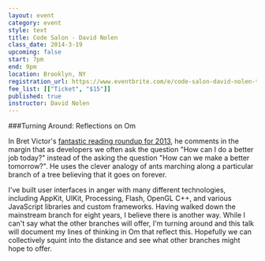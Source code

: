 ```yaml
---
layout: event
category: event
style: text
title: Code Salon - David Nolen
class_date: 2014-3-19
upcoming: false
start: 7pm
end: 9pm
location: Brooklyn, NY
registration_url: https://www.eventbrite.com/e/code-salon-david-nolen-tickets-10566102497
fee_list: [["Ticket", "$15"]]
published: true
instructor: David Nolen
---
```


###Turning Around: Reflections on Om

In Bret Victor's [fantastic reading roundup for
2013](http://worrydream.com/Links2013/), he comments in the margin
that as developers we often ask the question "How can I do a better
job today?" instead of the asking the question "How can we make a
better tomorrow?". He uses the clever analogy of ants marching along a
particular branch of a tree believing that it goes on forever.

I've built user interfaces in anger with many different technologies,
including AppKit, UIKit, Processing, Flash, OpenGL C++, and various
JavaScript libraries and custom frameworks. Having walked down the
mainstream branch for eight years, I believe there is another
way. While I can't say what the other branches will offer, I'm turning
around and this talk will document my lines of thinking in Om that
reflect this. Hopefully we can collectively squint into the distance
and see what other branches might hope to offer.
